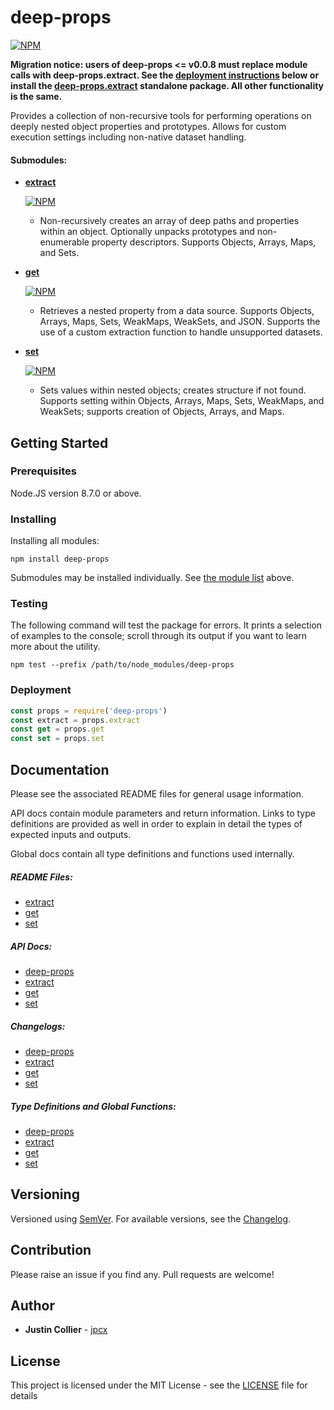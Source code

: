 # deep-props

[![NPM](https://nodei.co/npm/deep-props.png)](https://nodei.co/npm/deep-props/)

__Migration notice: users of deep-props <= v0.0.8 must replace module calls with deep-props.extract. See the [deployment instructions](#deployment) below or install the [deep-props.extract](https://github.com/jpcx/deep-props.extract/blob/0.1.6/README.md) standalone package. All other functionality is the same.__

Provides a collection of non-recursive tools for performing operations on deeply nested object properties and prototypes. Allows for custom execution settings including non-native dataset handling.

<a name="submodules"></a>
#### Submodules:
  + __[extract](https://github.com/jpcx/deep-props.extract/blob/0.1.6/README.md)__

    [![NPM](https://nodei.co/npm/deep-props.extract.png?mini=true)](https://nodei.co/npm/deep-props.extract/)
    + Non-recursively creates an array of deep paths and properties within an object. Optionally unpacks prototypes and non-enumerable property descriptors. Supports Objects, Arrays, Maps, and Sets.
  + __[get](https://github.com/jpcx/deep-props.get/blob/0.1.6/README.md)__

    [![NPM](https://nodei.co/npm/deep-props.get.png?mini=true)](https://nodei.co/npm/deep-props.get/)
    + Retrieves a nested property from a data source. Supports Objects, Arrays, Maps, Sets, WeakMaps, WeakSets, and JSON. Supports the use of a custom extraction function to handle unsupported datasets.
  + __[set](https://github.com/jpcx/deep-props.set/blob/0.1.2/README.md)__

    [![NPM](https://nodei.co/npm/deep-props.set.png?mini=true)](https://nodei.co/npm/deep-props.set/)
    + Sets values within nested objects; creates structure if not found. Supports setting within Objects, Arrays, Maps, Sets, WeakMaps, and WeakSets; supports creation of Objects, Arrays, and Maps.

## Getting Started

### Prerequisites

Node.JS version 8.7.0 or above.

### Installing

Installing all modules:

```console
npm install deep-props
```

Submodules may be installed individually. See [the module list](#submodules) above.

### Testing

The following command will test the package for errors. It prints a selection of examples to the console; scroll through its output if you want to learn more about the utility.

```console
npm test --prefix /path/to/node_modules/deep-props
```

<a name="deployment"></a>
### Deployment

```js
const props = require('deep-props')
const extract = props.extract
const get = props.get
const set = props.set
```

## Documentation

Please see the associated README files for general usage information.

API docs contain module parameters and return information. Links to type definitions are provided as well in order to explain in detail the types of expected inputs and outputs.

Global docs contain all type definitions and functions used internally.

##### README Files:
  + [extract](https://github.com/jpcx/deep-props.extract/blob/0.1.6/README.md)
  + [get](https://github.com/jpcx/deep-props.get/blob/0.1.6/README.md)
  + [set](https://github.com/jpcx/deep-props.set/blob/0.1.2/README.md)

##### API Docs:
  + [deep-props](https://github.com/jpcx/deep-props/blob/0.3.3/docs/API.md)
  + [extract](https://github.com/jpcx/deep-props.extract/blob/0.1.6/docs/API.md)
  + [get](https://github.com/jpcx/deep-props.get/blob/0.1.6/docs/API.md)
  + [set](https://github.com/jpcx/deep-props.set/blob/0.1.2/docs/API.md)

##### Changelogs:
  + [deep-props](https://github.com/jpcx/deep-props/blob/0.3.3/CHANGELOG.md)
  + [extract](https://github.com/jpcx/deep-props.extract/blob/0.1.6/CHANGELOG.md)
  + [get](https://github.com/jpcx/deep-props.get/blob/0.1.6/CHANGELOG.md)
  + [set](https://github.com/jpcx/deep-props.set/blob/0.1.2/CHANGELOG.md)

##### Type Definitions and Global Functions:
  + [deep-props](https://github.com/jpcx/deep-props/blob/0.3.3/docs/global.md)
  + [extract](https://github.com/jpcx/deep-props.extract/blob/0.1.6/docs/global.md)
  + [get](https://github.com/jpcx/deep-props.get/blob/0.1.6/docs/global.md)
  + [set](https://github.com/jpcx/deep-props.set/blob/0.1.2/docs/global.md)

## Versioning

Versioned using [SemVer](http://semver.org/). For available versions, see the [Changelog](https://github.com/jpcx/deep-props/blob/0.3.3/CHANGELOG.md).

## Contribution

Please raise an issue if you find any. Pull requests are welcome!

## Author

  + **Justin Collier** - [jpcx](https://github.com/jpcx)

## License

This project is licensed under the MIT License - see the [LICENSE](https://github.com/jpcx/deep-props/blob/0.3.3/LICENSE) file for details
